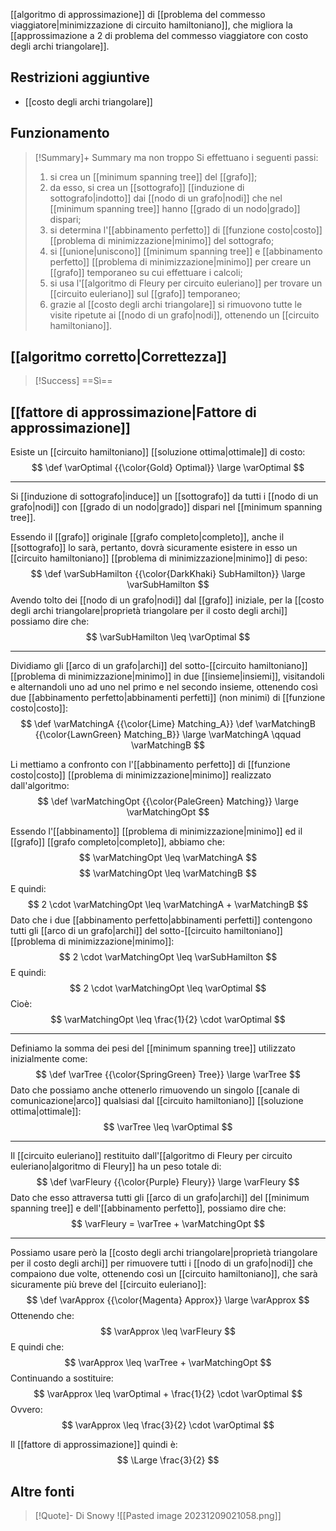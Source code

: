 [[algoritmo di approssimazione]] di [[problema del commesso viaggiatore|minimizzazione di circuito hamiltoniano]], che migliora la [[approssimazione a 2 di problema del commesso viaggiatore con costo degli archi triangolare]].

## Restrizioni aggiuntive

- [[costo degli archi triangolare]]

## Funzionamento

> [!Summary]+ Summary ma non troppo
> Si effettuano i seguenti passi:
> 1. si crea un [[minimum spanning tree]] del [[grafo]];
> 2. da esso, si crea un [[sottografo]] [[induzione di sottografo|indotto]] dai [[nodo di un grafo|nodi]] che nel [[minimum spanning tree]] hanno [[grado di un nodo|grado]] dispari;
> 3. si determina l'[[abbinamento perfetto]] di [[funzione costo|costo]] [[problema di minimizzazione|minimo]] del sottografo;
> 4. si [[unione|uniscono]] [[minimum spanning tree]] e [[abbinamento perfetto]] [[problema di minimizzazione|minimo]] per creare un [[grafo]] temporaneo su cui effettuare i calcoli;
> 5. si usa l'[[algoritmo di Fleury per circuito euleriano]] per trovare un [[circuito euleriano]] sul [[grafo]] temporaneo;
> 6. grazie al [[costo degli archi triangolare]] si rimuovono tutte le visite ripetute ai [[nodo di un grafo|nodi]], ottenendo un [[circuito hamiltoniano]].

## [[algoritmo corretto|Correttezza]]

> [!Success] ==Sì==

## [[fattore di approssimazione|Fattore di approssimazione]]

Esiste un [[circuito hamiltoniano]] [[soluzione ottima|ottimale]] di costo:
$$
\def \varOptimal {{\color{Gold} Optimal}}
\large \varOptimal
$$

---

Si [[induzione di sottografo|induce]] un [[sottografo]] da tutti i [[nodo di un grafo|nodi]] con [[grado di un nodo|grado]] dispari nel [[minimum spanning tree]].

Essendo il [[grafo]] originale [[grafo completo|completo]], anche il [[sottografo]] lo sarà, pertanto, dovrà sicuramente esistere in esso un [[circuito hamiltoniano]] [[problema di minimizzazione|minimo]] di peso:
$$
\def \varSubHamilton {{\color{DarkKhaki} SubHamilton}}
\large \varSubHamilton
$$
Avendo tolto dei [[nodo di un grafo|nodi]] dal [[grafo]] iniziale, per la [[costo degli archi triangolare|proprietà triangolare per il costo degli archi]] possiamo dire che:
$$
\varSubHamilton \leq \varOptimal
$$

---

Dividiamo gli [[arco di un grafo|archi]] del sotto-[[circuito hamiltoniano]] [[problema di minimizzazione|minimo]] in due [[insieme|insiemi]], visitandoli e alternandoli uno ad uno nel primo e nel secondo insieme, ottenendo così due [[abbinamento perfetto|abbinamenti perfetti]] (non minimi) di [[funzione costo|costo]]:
$$
\def \varMatchingA {{\color{Lime} Matching_A}}
\def \varMatchingB {{\color{LawnGreen} Matching_B}}
\large \varMatchingA \qquad \varMatchingB
$$

Li mettiamo a confronto con l'[[abbinamento perfetto]] di [[funzione costo|costo]] [[problema di minimizzazione|minimo]] realizzato dall'algoritmo:
$$
\def \varMatchingOpt {{\color{PaleGreen} Matching}}
\large \varMatchingOpt
$$

Essendo l'[[abbinamento]] [[problema di minimizzazione|minimo]] ed il [[grafo]] [[grafo completo|completo]], abbiamo che:
$$
\varMatchingOpt \leq \varMatchingA
$$
$$
\varMatchingOpt \leq \varMatchingB
$$
E quindi:
$$
2 \cdot \varMatchingOpt \leq \varMatchingA + \varMatchingB
$$
Dato che i due [[abbinamento perfetto|abbinamenti perfetti]] contengono tutti gli [[arco di un grafo|archi]] del sotto-[[circuito hamiltoniano]] [[problema di minimizzazione|minimo]]:
$$
2 \cdot \varMatchingOpt \leq \varSubHamilton
$$
E quindi:
$$
2 \cdot \varMatchingOpt \leq \varOptimal
$$
Cioè:
$$
\varMatchingOpt \leq \frac{1}{2} \cdot \varOptimal
$$

---

Definiamo la somma dei pesi del [[minimum spanning tree]] utilizzato inizialmente come:
$$
\def \varTree {{\color{SpringGreen} Tree}}
\large \varTree
$$
Dato che possiamo anche ottenerlo rimuovendo un singolo [[canale di comunicazione|arco]] qualsiasi dal [[circuito hamiltoniano]] [[soluzione ottima|ottimale]]:
$$
\varTree \leq \varOptimal
$$

---

Il [[circuito euleriano]] restituito dall'[[algoritmo di Fleury per circuito euleriano|algoritmo di Fleury]] ha un peso totale di:
$$
\def \varFleury {{\color{Purple} Fleury}} 
\large \varFleury
$$
Dato che esso attraversa tutti gli [[arco di un grafo|archi]] del [[minimum spanning tree]] e dell'[[abbinamento perfetto]], possiamo dire che:
$$
\varFleury = \varTree + \varMatchingOpt
$$

---

Possiamo usare però la [[costo degli archi triangolare|proprietà triangolare per il costo degli archi]] per rimuovere tutti i [[nodo di un grafo|nodi]] che compaiono due volte, ottenendo così un [[circuito hamiltoniano]], che sarà sicuramente più breve del [[circuito euleriano]]:
$$
\def \varApprox {{\color{Magenta} Approx}}
\large \varApprox
$$
Ottenendo che:
$$
\varApprox \leq \varFleury 
$$
E quindi che:
$$
\varApprox \leq \varTree + \varMatchingOpt
$$
Continuando a sostituire:
$$
\varApprox \leq \varOptimal + \frac{1}{2} \cdot \varOptimal
$$
Ovvero:
$$
\varApprox \leq \frac{3}{2} \cdot \varOptimal
$$

Il [[fattore di approssimazione]] quindi è:
$$
\Large \frac{3}{2}
$$


## Altre fonti

> [!Quote]- Di Snowy
> ![[Pasted image 20231209021058.png]]

